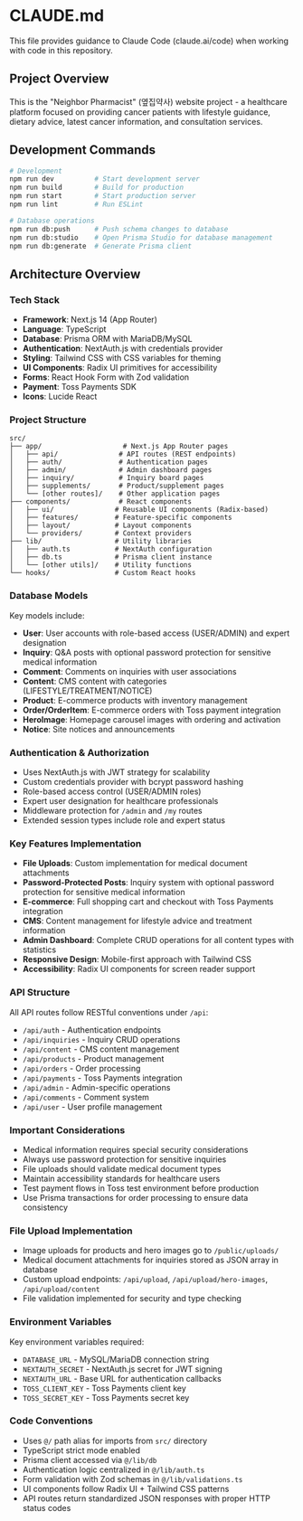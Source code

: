 # CLAUDE.md

This file provides guidance to Claude Code (claude.ai/code) when working with code in this repository.

## Project Overview

This is the "Neighbor Pharmacist" (옆집약사) website project - a healthcare platform focused on providing cancer patients with lifestyle guidance, dietary advice, latest cancer information, and consultation services.

## Development Commands

```bash
# Development
npm run dev          # Start development server
npm run build        # Build for production
npm run start        # Start production server
npm run lint         # Run ESLint

# Database operations
npm run db:push      # Push schema changes to database
npm run db:studio    # Open Prisma Studio for database management
npm run db:generate  # Generate Prisma client
```

## Architecture Overview

### Tech Stack

- **Framework**: Next.js 14 (App Router)
- **Language**: TypeScript
- **Database**: Prisma ORM with MariaDB/MySQL
- **Authentication**: NextAuth.js with credentials provider
- **Styling**: Tailwind CSS with CSS variables for theming
- **UI Components**: Radix UI primitives for accessibility
- **Forms**: React Hook Form with Zod validation
- **Payment**: Toss Payments SDK
- **Icons**: Lucide React

### Project Structure

```text
src/
├── app/                    # Next.js App Router pages
│   ├── api/               # API routes (REST endpoints)
│   ├── auth/              # Authentication pages
│   ├── admin/             # Admin dashboard pages
│   ├── inquiry/           # Inquiry board pages
│   ├── supplements/       # Product/supplement pages
│   └── [other routes]/    # Other application pages
├── components/            # React components
│   ├── ui/               # Reusable UI components (Radix-based)
│   ├── features/         # Feature-specific components
│   ├── layout/           # Layout components
│   └── providers/        # Context providers
├── lib/                  # Utility libraries
│   ├── auth.ts           # NextAuth configuration
│   ├── db.ts             # Prisma client instance
│   └── [other utils]/    # Utility functions
└── hooks/                # Custom React hooks
```

### Database Models

Key models include:

- **User**: User accounts with role-based access (USER/ADMIN) and expert designation
- **Inquiry**: Q&A posts with optional password protection for sensitive medical information
- **Comment**: Comments on inquiries with user associations
- **Content**: CMS content with categories (LIFESTYLE/TREATMENT/NOTICE)
- **Product**: E-commerce products with inventory management
- **Order/OrderItem**: E-commerce orders with Toss payment integration
- **HeroImage**: Homepage carousel images with ordering and activation
- **Notice**: Site notices and announcements

### Authentication & Authorization

- Uses NextAuth.js with JWT strategy for scalability
- Custom credentials provider with bcrypt password hashing
- Role-based access control (USER/ADMIN roles)
- Expert user designation for healthcare professionals
- Middleware protection for `/admin` and `/my` routes
- Extended session types include role and expert status

### Key Features Implementation

- **File Uploads**: Custom implementation for medical document attachments
- **Password-Protected Posts**: Inquiry system with optional password protection for sensitive medical information
- **E-commerce**: Full shopping cart and checkout with Toss Payments integration
- **CMS**: Content management for lifestyle advice and treatment information
- **Admin Dashboard**: Complete CRUD operations for all content types with statistics
- **Responsive Design**: Mobile-first approach with Tailwind CSS
- **Accessibility**: Radix UI components for screen reader support

### API Structure

All API routes follow RESTful conventions under `/api`:
- `/api/auth` - Authentication endpoints
- `/api/inquiries` - Inquiry CRUD operations
- `/api/content` - CMS content management
- `/api/products` - Product management
- `/api/orders` - Order processing
- `/api/payments` - Toss Payments integration
- `/api/admin` - Admin-specific operations
- `/api/comments` - Comment system
- `/api/user` - User profile management

### Important Considerations

- Medical information requires special security considerations
- Always use password protection for sensitive inquiries
- File uploads should validate medical document types
- Maintain accessibility standards for healthcare users
- Test payment flows in Toss test environment before production
- Use Prisma transactions for order processing to ensure data consistency

### File Upload Implementation

- Image uploads for products and hero images go to `/public/uploads/`
- Medical document attachments for inquiries stored as JSON array in database
- Custom upload endpoints: `/api/upload`, `/api/upload/hero-images`, `/api/upload/content`
- File validation implemented for security and type checking

### Environment Variables

Key environment variables required:
- `DATABASE_URL` - MySQL/MariaDB connection string
- `NEXTAUTH_SECRET` - NextAuth.js secret for JWT signing
- `NEXTAUTH_URL` - Base URL for authentication callbacks
- `TOSS_CLIENT_KEY` - Toss Payments client key
- `TOSS_SECRET_KEY` - Toss Payments secret key

### Code Conventions

- Uses `@/` path alias for imports from `src/` directory
- TypeScript strict mode enabled
- Prisma client accessed via `@/lib/db`
- Authentication logic centralized in `@/lib/auth.ts`
- Form validation with Zod schemas in `@/lib/validations.ts`
- UI components follow Radix UI + Tailwind CSS patterns
- API routes return standardized JSON responses with proper HTTP status codes
